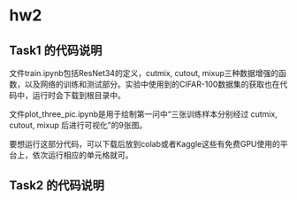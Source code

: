 # hw2

## Task1 的代码说明
文件train.ipynb包括ResNet34的定义，cutmix, cutout, mixup三种数据增强的函数，以及网络的训练和测试部分。实验中使用到的CIFAR-100数据集的获取也在代码中，运行时会下载到根目录中。

文件plot_three_pic.ipynb是用于绘制第一问中“三张训练样本分别经过 cutmix, cutout, mixup 后进行可视化”的9张图。

要想运行这部分代码，可以下载后放到colab或者Kaggle这些有免费GPU使用的平台上，依次运行相应的单元格就可。

## Task2 的代码说明



